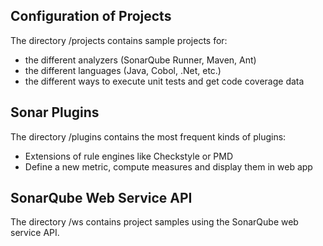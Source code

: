 ## Configuration of Projects

The directory /projects contains sample projects for:
 * the different analyzers (SonarQube Runner, Maven, Ant)
 * the different languages (Java, Cobol, .Net, etc.)
 * the different ways to execute unit tests and get code coverage data

## Sonar Plugins

The directory /plugins contains the most frequent kinds of plugins:
 * Extensions of rule engines like Checkstyle or PMD
 * Define a new metric, compute measures and display them in web app

## SonarQube Web Service API

The directory /ws contains project samples using the SonarQube web service API.
 
